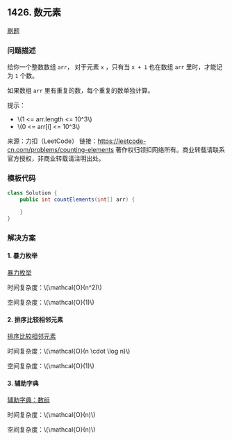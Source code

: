 <script src="https://cdn.bootcss.com/mathjax/2.7.7/MathJax.js?config=TeX-AMS-MML_HTMLorMML"></script>

## 1426. 数元素

[刷题](qu1426/solu/Solution.java)

### 问题描述

给你一个整数数组 `arr`， 对于元素 `x` ，只有当 `x + 1` 也在数组 `arr` 里时，才能记为 `1` 个数。

如果数组 `arr` 里有重复的数，每个重复的数单独计算。

提示：

* \\(1 <= arr.length <= 10^3\\)
* \\(0 <= arr[i] <= 10^3\\)

来源：力扣（LeetCode）
链接：https://leetcode-cn.com/problems/counting-elements
著作权归领扣网络所有。商业转载请联系官方授权，非商业转载请注明出处。

### 模板代码

``` java
class Solution {
    public int countElements(int[] arr) {

    }
}
```

### 解决方案

#### 1. 暴力枚举

[暴力枚举](qu1426/solu1/Solution.java)

时间复杂度：\\(\mathcal{O}(n^2)\\)

空间复杂度：\\(\mathcal{O}(1)\\)


#### 2. 排序比较相邻元素

[排序比较相邻元素](qu1426/solu2/Solution.java)

时间复杂度：\\(\mathcal{O}(n \cdot \log n)\\)

空间复杂度：\\(\mathcal{O}(1)\\)


#### 3. 辅助字典

[辅助字典：数组](qu1426/solu3/Solution.java)

时间复杂度：\\(\mathcal{O}(n)\\)

空间复杂度：\\(\mathcal{O}(n)\\)
